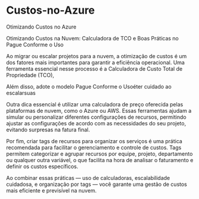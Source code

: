 # Custos-no-Azure
Otimizando Custos no Azure

Otimizando Custos na Nuvem: Calculadora de TCO e Boas Práticas no Pague Conforme o Uso

Ao migrar ou escalar projetos para a nuvem, a otimização de custos é um dos fatores mais importantes para garantir a eficiência operacional. Uma ferramenta essencial nesse processo é a Calculadora de Custo Total de Propriedade (TCO),

Além disso, adote o modelo Pague Conforme o Usoéter cuidado ao escalarsuas

Outra dica essencial é utilizar uma calculadora de preço oferecida pelas plataformas de nuvem, como o Azure ou AWS. Essas ferramentas ajudam a simular ou personalizar diferentes configurações de recursos, permitindo ajustar as configurações de acordo com as necessidades do seu projeto, evitando surpresas na fatura final.

Por fim, criar tags de recursos para organizar os serviços é uma prática recomendada para facilitar o gerenciamento e controle de custos. Tags permitem categorizar e agrupar recursos por equipe, projeto, departamento ou qualquer outra variável, o que facilita na hora de analisar o faturamento e definir os custos específicos.

Ao combinar essas práticas — uso de calculadoras, escalabilidade cuidadosa, e organização por tags — você garante uma gestão de custos mais eficiente e previsível na nuvem.


